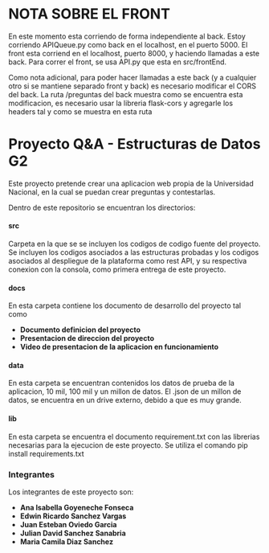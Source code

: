 # NOTA SOBRE EL FRONT
En este momento esta corriendo de forma independiente al back. Estoy corriendo APIQueue.py como back en el localhost, en el puerto 5000. El front esta corriend en el localhost, puerto 8000, y haciendo llamadas a este back. Para correr el front, se usa API.py que esta en src/frontEnd.

Como nota adicional, para poder hacer llamadas a este back (y a cualquier otro si se mantiene separado front y back) es necesario modificar el CORS del back. La ruta /preguntas del back muestra como se encuentra esta modificacion, es necesario usar la libreria flask-cors y agregarle los headers tal y como se muestra en esta ruta



# Proyecto Q&A - Estructuras de Datos G2
Este proyecto pretende crear una aplicacion web propia de la Universidad Nacional, en la cual se puedan crear preguntas y contestarlas.

Dentro de este repositorio se encuentran los directorios:

#### src
Carpeta en la que se se incluyen los codigos de codigo fuente del proyecto. Se incluyen los codigos asociados a las estructuras probadas y los codigos asociados al despliegue de la plataforma como rest API, y su respectiva conexion con la consola, como primera entrega de este proyecto.

#### docs 
En esta carpeta contiene los documento de desarrollo del proyecto tal como
* **Documento definicion del proyecto** 
* **Presentacion de direccion del proyecto**
* **Video de presentacion de la aplicacion en funcionamiento**

#### data
En esta carpeta se encuentran contenidos los datos de prueba de la aplicacion, 10 mil, 100 mil y un millon de datos. El .json de un millon de datos, se encuentra en un drive externo, debido a que es muy grande. 

#### lib
En esta carpeta se encuentra el documento requirement.txt con las librerias necesarias para la ejecucion de este proyecto. Se utiliza el comando pip install requirements.txt


### Integrantes
Los integrantes de este proyecto son:

* **Ana Isabella Goyeneche Fonseca**
* **Edwin Ricardo Sanchez Vargas**
* **Juan Esteban Oviedo Garcia**
* **Julian David Sanchez Sanabria**
* **Maria Camila Diaz Sanchez**
